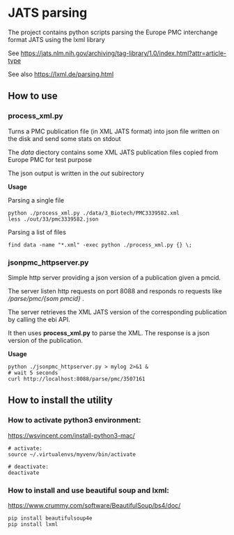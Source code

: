 # JATS parsing
The project contains python scripts parsing the Europe PMC interchange format JATS using the lxml library

See https://jats.nlm.nih.gov/archiving/tag-library/1.0/index.html?attr=article-type

See also https://lxml.de/parsing.html 

## How to use

### process_xml.py

Turns a PMC publication file (in XML JATS format) into json file written on the disk and send some stats on stdout

The *data* diectory contains some XML JATS publication files copied from  Europe PMC for test purpose

The json output is written in the *out* subirectory

**Usage**

Parsing a single file

    python ./process_xml.py ./data/3_Biotech/PMC3339582.xml
    less ./out/33/pmc3339582.json

Parsing a list of files

    find data -name "*.xml" -exec python ./process_xml.py {} \;

### jsonpmc_httpserver.py

Simple http server providing a json version of a publication given a pmcid.

The server listen http requests on port 8088 and responds ro requests like _/parse/pmc/{som pmcid}_ .

The server retrieves the XML JATS version of the corresponding publication by calling the ebi API.

It then uses **process_xml.py** to parse the XML. The response is a json version of the publication.

**Usage**

    python ./jsonpmc_httpserver.py > mylog 2>&1 &
    # wait 5 seconds
    curl http://localhost:8088/parse/pmc/3507161
    
## How to install the utility

### How to activate python3 environment:

https://wsvincent.com/install-python3-mac/

    # activate:
    source ~/.virtualenvs/myvenv/bin/activate
    
    # deactivate:
    deactivate

### How to install and use beautiful soup and lxml:

https://www.crummy.com/software/BeautifulSoup/bs4/doc/

    pip install beautifulsoup4e
    pip install lxml
